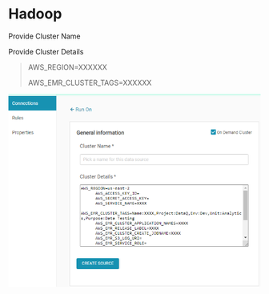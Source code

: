 # Hadoop

Provide Cluster Name 

Provide Cluster Details

> AWS\_REGION=XXXXXX
>
> AWS\_EMR\_CLUSTER\_TAGS=XXXXXX



![Hadoop Configuration](../.gitbook/assets/hadoop2.png)

 
